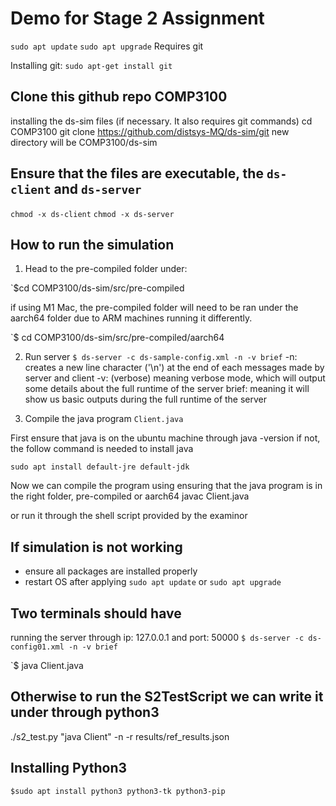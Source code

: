 
# Demo for Stage 2 Assignment

`sudo apt update`
`sudo apt upgrade`
Requires git

Installing git:
`sudo apt-get install git`

## Clone this github repo COMP3100
installing the ds-sim files (if necessary. It also requires git commands)
cd COMP3100 
git clone https://github.com/distsys-MQ/ds-sim/git
new directory will be COMP3100/ds-sim

## Ensure that the files are executable, the `ds-client` and `ds-server`


`chmod -x ds-client`
`chmod -x ds-server`



## How to run the simulation

1. Head to the pre-compiled folder under:

`$cd COMP3100/ds-sim/src/pre-compiled

if using M1 Mac, the pre-compiled folder will need to be ran under the aarch64 folder due to ARM machines running it differently.

`$ cd COMP3100/ds-sim/src/pre-compiled/aarch64

2. Run server `$ ds-server -c ds-sample-config.xml -n -v brief`
-n: creates a new line character ('\n') at the end of each messages made by server and client
-v: (verbose) meaning verbose mode, which will output some details about the full runtime of the server
brief: meaning it will show us basic outputs during the full runtime of the server

2. Compile the java program `Client.java`

First ensure that java is on the ubuntu machine through java -version
if not, the follow command is needed to install java

`sudo apt install default-jre default-jdk`

Now we can compile the program using ensuring that the java program is in the right folder, pre-compiled or aarch64
javac Client.java

or run it through the shell script provided by the examinor

## If simulation is not working 
 - ensure all packages are installed properly
 - restart OS after applying `sudo apt update` or `sudo apt upgrade`

## Two terminals should have
running the server through ip: 127.0.0.1 and port: 50000 
`$ ds-server -c ds-config01.xml -n -v brief`

`$ java Client.java

## Otherwise to run the S2TestScript we can write it under through python3
./s2_test.py "java Client" -n -r results/ref_results.json

## Installing Python3 

`$sudo apt install python3 python3-tk python3-pip`



